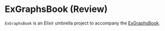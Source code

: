 # ExGraphsBook (Review)

`ExGraphsBook` is an Elixir umbrella project to accompany the [ExGraphsBook]().


```
